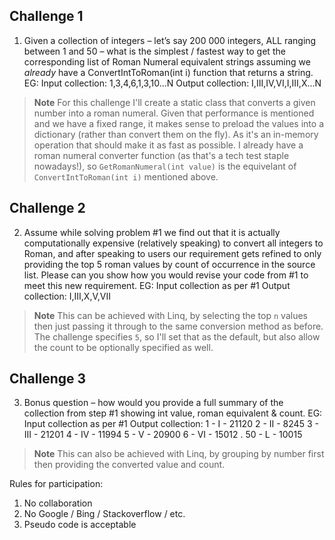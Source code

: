 ## Challenge 1

1.	Given a collection of integers – let’s say 200 000 integers, ALL ranging between 1 and 50 – what is the simplest / fastest way to get the corresponding list of Roman Numeral equivalent strings assuming we *already* have a ConvertIntToRoman(int i) function that returns a string.
EG: 
Input collection: 1,3,4,6,1,3,10...N
Output collection: I,III,IV,VI,I,III,X...N

> **Note**
> For this challenge I'll create a static class that converts a given number into a roman numeral. Given that performance is mentioned and we have a fixed range, it makes sense to preload the values into a dictionary (rather than convert them on the fly). As it's an in-memory operation that should make it as fast as possible. I already have a roman numeral converter function (as that's a tech test staple nowadays!), so `GetRomanNumeral(int value)` is the equivelant of `ConvertIntToRoman(int i)` mentioned above.

## Challenge 2

2.	Assume while solving problem #1 we find out that it is actually computationally expensive (relatively speaking) to convert all integers to Roman, and after speaking to users our requirement gets refined to only providing the top 5 roman values by count of occurrence in the source list. Please can you show how you would revise your code from #1 to meet this new requirement.
EG: Input collection as per #1
Output collection: I,III,X,V,VII

> **Note**
> This can be achieved with Linq, by selecting the top `n` values then just passing it through to the same conversion method as before. The challenge specifies `5`, so I'll set that as the default, but also allow the count to be optionally specified as well.

## Challenge 3

3.	Bonus question – how would you provide a full summary of the collection from step #1 showing int value, roman equivalent & count.
EG: Input collection as per #1
Output collection: 
1 - I   - 21120
2 - II  - 8245
3 - III - 21201
4 - IV  - 11994
5 - V   - 20900
6 - VI  - 15012
.
50 - L -  10015

> **Note**
> This can also be achieved with Linq, by grouping by number first then providing the converted value and count.

Rules for participation:
1.	No collaboration
2.	No Google / Bing / Stackoverflow / etc.
3.	Pseudo code is acceptable
